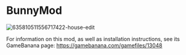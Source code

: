 # BunnyMod

![635810511556717422-house-edit](https://user-images.githubusercontent.com/29388895/95779680-0db93e80-0c90-11eb-977c-22f21eb5d771.jpg)

For information on this mod, as well as installation instructions, see its GameBanana page: https://gamebanana.com/gamefiles/13048

